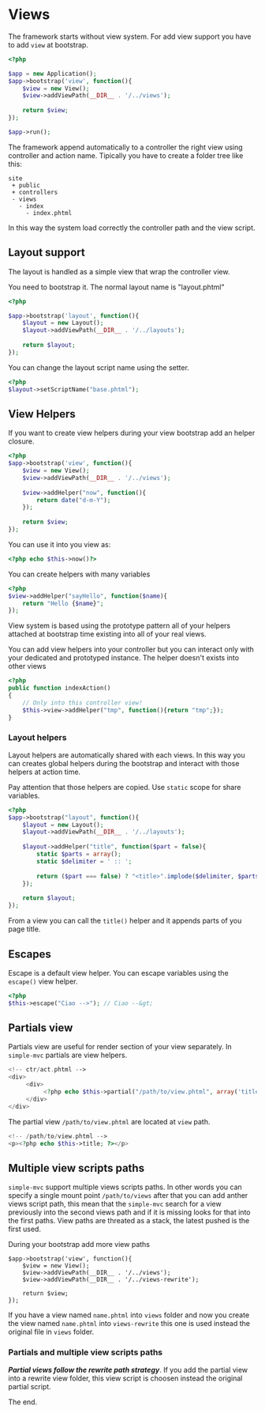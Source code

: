 # Views

The framework starts without view system. For add view support
you have to add `view` at bootstrap.

```php
<?php

$app = new Application();
$app->bootstrap('view', function(){
    $view = new View();
    $view->addViewPath(__DIR__ . '/../views');
    
    return $view;
});

$app->run();
```

The framework append automatically to a controller the right
view using controller and action name. Tipically you have to 
create a folder tree like this:

```
site
 + public
 + controllers
 - views
   - index
     - index.phtml
```

In this way the system load correctly the controller path and the view
script.

## Layout support

The layout is handled as a simple view that wrap the controller view.

You need to bootstrap it. The normal layout name is "layout.phtml"

```php
<?php

$app->bootstrap('layout', function(){
    $layout = new Layout();
    $layout->addViewPath(__DIR__ . '/../layouts');
    
    return $layout;
});

```

You can change the layout script name using the setter.

```php
<?php
$layout->setScriptName("base.phtml");
```

## View Helpers

If you want to create view helpers during your view bootstrap
add an helper closure.

```php
<?php
$app->bootstrap('view', function(){
    $view = new View();
    $view->addViewPath(__DIR__ . '/../views');
    
    $view->addHelper("now", function(){
        return date("d-m-Y");
    });
    
    return $view;
});
```

You can use it into you view as:

```php
<?php echo $this->now()?>
```

You can create helpers with many variables

```php
<?php
$view->addHelper("sayHello", function($name){
    return "Hello {$name}";
});
```

View system is based using the prototype pattern all of your 
helpers attached at bootstrap time existing into all of your
real views.

You can add view helpers into your controller but you can 
interact only with your dedicated and prototyped instance. The
helper doesn't exists into other views

```php
<?php
public function indexAction()
{
    // Only into this controller view!
    $this->view->addHelper("tmp", function(){return "tmp";});
}
```

### Layout helpers

Layout helpers are automatically shared with each views. In this way
you can creates global helpers during the bootstrap and interact with
those helpers at action time.

Pay attention that those helpers are copied. Use `static` scope for
share variables.

```php
<?php
$app->bootstrap("layout", function(){
    $layout = new Layout();
    $layout->addViewPath(__DIR__ . '/../layouts');
    
    $layout->addHelper("title", function($part = false){
        static $parts = array();
        static $delimiter = ' :: ';
    
        return ($part === false) ? "<title>".implode($delimiter, $parts)."</title>" : $parts[] = $part;
    });
    
    return $layout;
});
```

From a view you can call the `title()` helper and it appends parts of you
page title.

## Escapes

Escape is a default view helper. You can escape variables using the 
`escape()` view helper.

```php
<?php
$this->escape("Ciao -->"); // Ciao --&gt;
```

## Partials view

Partials view are useful for render section of your view separately. In
`simple-mvc` partials are view helpers.

```php
<!-- ctr/act.phtml -->
<div>
     <div>
          <?php echo $this->partial("/path/to/view.phtml", array('title' => $this->title));?>
     </div>
</div>
```

The partial view `/path/to/view.phtml` are located at `view` path.

```php
<!-- /path/to/view.phtml -->
<p><?php echo $this->title; ?></p>
```

## Multiple view scripts paths

`simple-mvc` support multiple views scripts paths. In other words you can specify
a single mount point `/path/to/views` after that you can add anther views script path,
this mean that the `simple-mvc` search for a view previously into the second views path
and if it is missing looks for that into the first paths. View paths are threated as 
a stack, the latest pushed is the first used.

During your bootstrap add more view paths

```
$app->bootstrap('view', function(){
    $view = new View();
    $view->addViewPath(__DIR__ . '/../views');
    $view->addViewPath(__DIR__ . '/../views-rewrite');
    
    return $view;
});
```

If you have a view named `name.phtml` into `views` folder and now you create the view
named `name.phtml` into `views-rewrite` this one is used instead the original file in 
`views` folder.

### Partials and multiple view scripts paths

***Partial views follow the rewrite path strategy***. If you add the partial
view into a rewrite view folder, this view script is choosen instead
the original partial script.

The end.